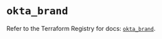 # `okta_brand`

Refer to the Terraform Registry for docs: [`okta_brand`](https://registry.terraform.io/providers/okta/okta/4.7.0/docs/resources/brand).
